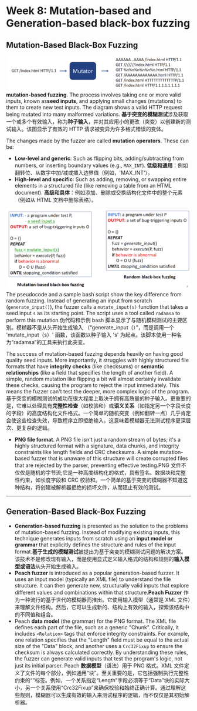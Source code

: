 # Week 8: Mutation-based and Generation-based black-box fuzzing

## Mutation-Based Black-Box Fuzzing
![](images/Pasted%20image%2020250927002841.png)
 **mutation-based fuzzing**. The process involves taking one or more valid inputs, known as**seed inputs**, and applying small changes (mutations) to them to create new test inputs. The diagram shows a valid HTTP request being mutated into many malformed variations. **基于突变的模糊测试**涉及获取一个或多个有效输入，称为**种子输入**，并对其应用小的更改（突变）以创建新的测试输入。该图显示了有效的 HTTP 请求被变异为许多格式错误的变体。
 
The changes made by the fuzzer are called **mutation operators**. These can be:
- **Low-level and generic**: Such as flipping bits, adding/subtracting from numbers, or inserting boundary values (e.g., `MAX_INT`). 
  **低级和通用**：例如翻转位、从数字中加/减或插入边界值（例如，'MAX_INT'）。
- **High-level and specific**: Such as adding, removing, or swapping entire elements in a structured file (like removing a table from an HTML document). 
  **高级和具体**：例如添加、删除或交换结构化文件中的整个元素（例如从 HTML 文档中删除表格）。

![](images/Pasted%20image%2020250927003025.png)
The pseudocode and a sample bash script show the key difference from random fuzzing. Instead of generating an input from scratch (`generate_input()`), the fuzzer calls a `mutate_input(s)` function that takes a seed input `s` as its starting point. The script uses a tool called `radamsa` to perform this mutation.伪代码和示例 bash 脚本显示了与随机模糊测试的主要区别。模糊器不是从头开始生成输入 （“generate_input（）”，而是调用一个 'mutate_input（s）' 函数，该函数以种子输入 's' 为起点。该脚本使用一种名为“radamsa”的工具来执行此突变。

The success of mutation-based fuzzing depends heavily on having good quality seed inputs. More importantly, it struggles with highly structured file formats that have **integrity checks** (like checksums) or **semantic relationships** (like a field that specifies the length of another field). A simple, random mutation like flipping a bit will almost certainly invalidate these checks, causing the program to reject the input immediately. This means the fuzzer can't test the deeper, more complex logic of the program. 基于突变的模糊测试的成功在很大程度上取决于拥有高质量的种子输入。更重要的是，它难以处理具有**完整性检查**（如校验和）或**语义关系**（如指定另一个字段长度的字段）的高度结构化文件格式。一个简单的随机突变（例如翻转一点）几乎肯定会使这些检查失效，导致程序立即拒绝输入。这意味着模糊器无法测试程序更深层次、更复杂的逻辑。

-  **PNG file format**. A PNG file isn't just a random stream of bytes; it's a highly structured format with a signature, data chunks, and integrity constraints like length fields and CRC checksums. A simple mutation-based fuzzer that is unaware of this structure will create corrupted files that are rejected by the parser, preventing effective testing.PNG 文件不仅仅是随机的字节流;它是一种高度结构化的格式，具有签名、数据块和完整性约束，如长度字段和 CRC 校验和。一个简单的基于突变的模糊器不知道这种结构，将创建被解析器拒绝的损坏文件，从而阻止有效的测试。

---

## Generation-Based Black-Box Fuzzing

-  **Generation-based fuzzing** is presented as the solution to the problems of mutation-based fuzzing. Instead of modifying existing inputs, this technique generates inputs from scratch using an **input model or grammar** that explicitly defines the structure and rules of the input format.**基于生成的模糊测试**被提出为基于突变的模糊测试问题的解决方案。该技术不是修改现有输入，而是使用显式定义输入格式的结构和规则的**输入模型或语法**从头开始生成输入。
- **Peach fuzzer** is introduced as a popular generation-based fuzzer. It uses an input model (typically an XML file) to understand the file structure. It can then generate new, structurally valid inputs that explore different values and combinations within that structure.**Peach Fuzzer** 作为一种流行的基于世代的模糊器而推出。它使用输入模型（通常是 XML 文件）来理解文件结构。然后，它可以生成新的、结构上有效的输入，探索该结构中的不同值和组合。
- Peach **data model** (the grammar) for the PNG format. The XML file defines each part of the file, such as a generic "Chunk". Critically, it includes `<Relation>` tags that enforce integrity constraints. For example, one relation specifies that the "Length" field must be equal to the actual size of the "Data" block, and another uses a `Crc32Fixup` to ensure the checksum is always calculated correctly. By understanding these rules, the fuzzer can generate valid inputs that test the program's logic, not just its initial parser.
  Peach **数据模型**（语法）用于 PNG 格式。XML 文件定义了文件的每个部分，例如通用“块”。至关重要的是，它包括<Relation>强制执行完整性约束的“”标签。例如，一个关系指定“Length”字段必须等于“Data”块的实际大小，另一个关系使用“Crc32Fixup”来确保校验和始终正确计算。通过理解这些规则，模糊器可以生成有效的输入来测试程序的逻辑，而不仅仅是其初始解析器。
